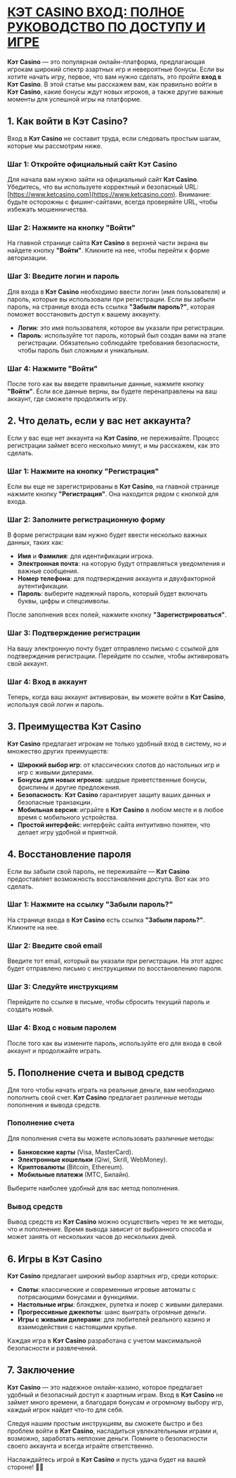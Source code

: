# [КЭТ CASINO ВХОД: ПОЛНОЕ РУКОВОДСТВО ПО ДОСТУПУ И ИГРЕ](https://catchthecatthree.com/d1bfb4f94)

**Кэт Casino** — это популярная онлайн-платформа, предлагающая игрокам широкий спектр азартных игр и невероятные бонусы. Если вы хотите начать игру, первое, что вам нужно сделать, это пройти **вход в Кэт Casino**. В этой статье мы расскажем вам, как правильно войти в **Кэт Casino**, какие бонусы ждут новых игроков, а также другие важные моменты для успешной игры на платформе.

## 1. Как войти в **Кэт Casino**?

Вход в **Кэт Casino** не составит труда, если следовать простым шагам, которые мы рассмотрим ниже.

### Шаг 1: Откройте официальный сайт **Кэт Casino**

Для начала вам нужно зайти на официальный сайт **Кэт Casino**. Убедитесь, что вы используете корректный и безопасный URL: [https://www.ketcasino.com](https://www.ketcasino.com). Внимание: будьте осторожны с фишинг-сайтами, всегда проверяйте URL, чтобы избежать мошенничества.

### Шаг 2: Нажмите на кнопку "Войти"

На главной странице сайта **Кэт Casino** в верхней части экрана вы найдете кнопку **"Войти"**. Кликните на нее, чтобы перейти к форме авторизации.

### Шаг 3: Введите логин и пароль

Для входа в **Кэт Casino** необходимо ввести логин (имя пользователя) и пароль, которые вы использовали при регистрации. Если вы забыли пароль, на странице входа есть ссылка **"Забыли пароль?"**, которая поможет восстановить доступ к вашему аккаунту.

* **Логин**: это имя пользователя, которое вы указали при регистрации.
* **Пароль**: используйте тот пароль, который был создан вами на этапе регистрации. Обязательно соблюдайте требования безопасности, чтобы пароль был сложным и уникальным.

### Шаг 4: Нажмите "Войти"

После того как вы введете правильные данные, нажмите кнопку **"Войти"**. Если все данные верны, вы будете перенаправлены на ваш аккаунт, где сможете продолжить игру.

## 2. Что делать, если у вас нет аккаунта?

Если у вас еще нет аккаунта на **Кэт Casino**, не переживайте. Процесс регистрации займет всего несколько минут, и мы расскажем, как это сделать.

### Шаг 1: Нажмите на кнопку "Регистрация"

Если вы еще не зарегистрированы в **Кэт Casino**, на главной странице нажмите кнопку **"Регистрация"**. Она находится рядом с кнопкой для входа.

### Шаг 2: Заполните регистрационную форму

В форме регистрации вам нужно будет ввести несколько важных данных, таких как:

* **Имя** и **Фамилия**: для идентификации игрока.
* **Электронная почта**: на которую будут отправляться уведомления и важные сообщения.
* **Номер телефона**: для подтверждения аккаунта и двухфакторной аутентификации.
* **Пароль**: выберите надежный пароль, который будет включать буквы, цифры и спецсимволы.

После заполнения всех полей, нажмите кнопку **"Зарегистрироваться"**.

### Шаг 3: Подтверждение регистрации

На вашу электронную почту будет отправлено письмо с ссылкой для подтверждения регистрации. Перейдите по ссылке, чтобы активировать свой аккаунт.

### Шаг 4: Вход в аккаунт

Теперь, когда ваш аккаунт активирован, вы можете войти в **Кэт Casino**, используя свой логин и пароль.

## 3. Преимущества **Кэт Casino**

**Кэт Casino** предлагает игрокам не только удобный вход в систему, но и множество других преимуществ:

* **Широкий выбор игр**: от классических слотов до настольных игр и игр с живыми дилерами.
* **Бонусы для новых игроков**: щедрые приветственные бонусы, фриспины и другие предложения.
* **Безопасность**: **Кэт Casino** гарантирует защиту ваших данных и безопасные транзакции.
* **Мобильная версия**: играйте в **Кэт Casino** в любом месте и в любое время с мобильного устройства.
* **Простой интерфейс**: интерфейс сайта интуитивно понятен, что делает игру удобной и приятной.

## 4. Восстановление пароля

Если вы забыли свой пароль, не переживайте — **Кэт Casino** предоставляет возможность восстановления доступа. Вот как это сделать.

### Шаг 1: Нажмите на ссылку "Забыли пароль?"

На странице входа в **Кэт Casino** есть ссылка **"Забыли пароль?"**. Кликните на нее.

### Шаг 2: Введите свой email

Введите тот email, который вы указали при регистрации. На этот адрес будет отправлено письмо с инструкциями по восстановлению пароля.

### Шаг 3: Следуйте инструкциям

Перейдите по ссылке в письме, чтобы сбросить текущий пароль и создать новый.

### Шаг 4: Вход с новым паролем

После того как вы измените пароль, используйте его для входа в свой аккаунт и продолжайте играть.

## 5. Пополнение счета и вывод средств

Для того чтобы начать играть на реальные деньги, вам необходимо пополнить свой счет. **Кэт Casino** предлагает различные методы пополнения и вывода средств.

### Пополнение счета

Для пополнения счета вы можете использовать различные методы:

* **Банковские карты** (Visa, MasterCard).
* **Электронные кошельки** (Qiwi, Skrill, WebMoney).
* **Криптовалюты** (Bitcoin, Ethereum).
* **Мобильные платежи** (МТС, Билайн).

Выберите наиболее удобный для вас метод пополнения.

### Вывод средств

Вывод средств из **Кэт Casino** можно осуществить через те же методы, что и пополнение. Время вывода зависит от выбранного способа и может занять от нескольких часов до нескольких дней.

## 6. Игры в **Кэт Casino**

**Кэт Casino** предлагает широкий выбор азартных игр, среди которых:

* **Слоты**: классические и современные игровые автоматы с потрясающими бонусами и функциями.
* **Настольные игры**: блэкджек, рулетка и покер с живыми дилерами.
* **Прогрессивные джекпоты**: шанс выиграть огромные деньги.
* **Игры с живыми дилерами**: для любителей реального казино и взаимодействия с настоящими крупье.

Каждая игра в **Кэт Casino** разработана с учетом максимальной безопасности и развлечений.

## 7. Заключение

**Кэт Casino** — это надежное онлайн-казино, которое предлагает удобный и безопасный доступ к азартным играм. Вход в **Кэт Casino** не займет много времени, а благодаря бонусам и огромному выбору игр, каждый игрок найдет что-то для себя.

Следуя нашим простым инструкциям, вы сможете быстро и без проблем войти в **Кэт Casino**, насладиться увлекательными играми и, возможно, заработать неплохие деньги. Помните о безопасности своего аккаунта и всегда играйте ответственно.

Наслаждайтесь игрой в **Кэт Casino** и пусть удача будет на вашей стороне! 🎲🎰

